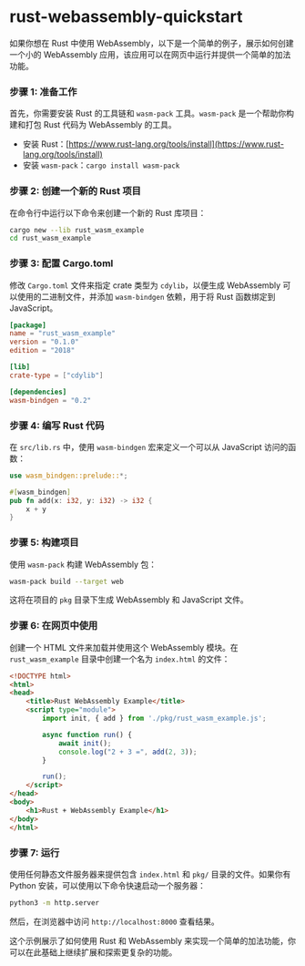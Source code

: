 # rust-webassembly-quickstart
如果你想在 Rust 中使用 WebAssembly，以下是一个简单的例子，展示如何创建一个小的 WebAssembly 应用，该应用可以在网页中运行并提供一个简单的加法功能。

### 步骤 1: 准备工作

首先，你需要安装 Rust 的工具链和 `wasm-pack` 工具。`wasm-pack` 是一个帮助你构建和打包 Rust 代码为 WebAssembly 的工具。

- 安装 Rust：[https://www.rust-lang.org/tools/install](https://www.rust-lang.org/tools/install)
- 安装 `wasm-pack`：`cargo install wasm-pack`

### 步骤 2: 创建一个新的 Rust 项目

在命令行中运行以下命令来创建一个新的 Rust 库项目：

```bash
cargo new --lib rust_wasm_example
cd rust_wasm_example
```

### 步骤 3: 配置 Cargo.toml

修改 `Cargo.toml` 文件来指定 crate 类型为 `cdylib`，以便生成 WebAssembly 可以使用的二进制文件，并添加 `wasm-bindgen` 依赖，用于将 Rust 函数绑定到 JavaScript。

```toml
[package]
name = "rust_wasm_example"
version = "0.1.0"
edition = "2018"

[lib]
crate-type = ["cdylib"]

[dependencies]
wasm-bindgen = "0.2"
```

### 步骤 4: 编写 Rust 代码

在 `src/lib.rs` 中，使用 `wasm-bindgen` 宏来定义一个可以从 JavaScript 访问的函数：

```rust
use wasm_bindgen::prelude::*;

#[wasm_bindgen]
pub fn add(x: i32, y: i32) -> i32 {
    x + y
}
```

### 步骤 5: 构建项目

使用 `wasm-pack` 构建 WebAssembly 包：

```bash
wasm-pack build --target web
```

这将在项目的 `pkg` 目录下生成 WebAssembly 和 JavaScript 文件。

### 步骤 6: 在网页中使用

创建一个 HTML 文件来加载并使用这个 WebAssembly 模块。在 `rust_wasm_example` 目录中创建一个名为 `index.html` 的文件：

```html
<!DOCTYPE html>
<html>
<head>
    <title>Rust WebAssembly Example</title>
    <script type="module">
        import init, { add } from './pkg/rust_wasm_example.js';

        async function run() {
            await init();
            console.log("2 + 3 =", add(2, 3));
        }

        run();
    </script>
</head>
<body>
    <h1>Rust + WebAssembly Example</h1>
</body>
</html>
```

### 步骤 7: 运行

使用任何静态文件服务器来提供包含 `index.html` 和 `pkg/` 目录的文件。如果你有 Python 安装，可以使用以下命令快速启动一个服务器：

```bash
python3 -m http.server
```

然后，在浏览器中访问 `http://localhost:8000` 查看结果。

这个示例展示了如何使用 Rust 和 WebAssembly 来实现一个简单的加法功能，你可以在此基础上继续扩展和探索更复杂的功能。

